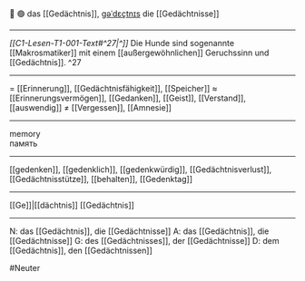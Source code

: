 🧠 🟢 das [[Gedächtnis]], [ɡəˈdɛçtnɪs](https://youglish.com/pronounce/Gedächtnis/german)
die [[Gedächtnisse]]

---
*[[C1-Lesen-T1-001-Text#^27|^]]* Die Hunde sind sogenannte [[Makrosmatiker]] mit einem [[außergewöhnlichen]] Geruchssinn und [[Gedächtnis]]. ^27


---
= [[Erinnerung]], [[Gedächtnisfähigkeit]], [[Speicher]]
≈ [[Erinnerungsvermögen]], [[Gedanken]], [[Geist]], [[Verstand]], [[auswendig]]
≠ [[Vergessen]], [[Amnesie]]

---
memory  
память

---
[[gedenken]], [[gedenklich]], [[gedenkwürdig]], [[Gedächtnisverlust]], [[Gedächtnisstütze]], [[behalten]],  [[Gedenktag]]

---
[[Ge]]|[[dächtnis]]
[[Gedächtnis]]


---
N: das [[Gedächtnis]], die [[Gedächtnisse]]
A: das [[Gedächtnis]], die [[Gedächtnisse]]
G: des [[Gedächtnisses]], der [[Gedächtnisse]]
D: dem [[Gedächtnis]], den [[Gedächtnissen]]


#Neuter 